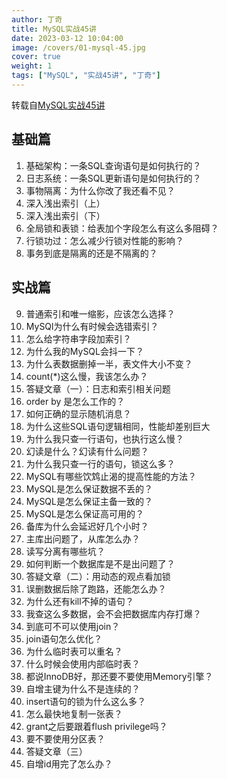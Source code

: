 ```yaml
---
author: 丁奇  
title: MySQL实战45讲
date: 2023-03-12 10:04:00
image: /covers/01-mysql-45.jpg
cover: true
weight: 1
tags: ["MySQL", "实战45讲", "丁奇"]
---
```


转载自[MySQL实战45讲](https://time.geekbang.org/column/intro/139)

## 基础篇

1. 基础架构：一条SQL查询语句是如何执行的？
2. 日志系统：一条SQL更新语句是如何执行的？
3. 事物隔离：为什么你改了我还看不见？
4. 深入浅出索引（上）
5. 深入浅出索引（下）
6. 全局锁和表锁：给表加个字段怎么有这么多阻碍？
7. 行锁功过：怎么减少行锁对性能的影响？
8. 事务到底是隔离的还是不隔离的？

## 实战篇

9. 普通索引和唯一缩影，应该怎么选择？
10. MySQl为什么有时候会选错索引？
11. 怎么给字符串字段加索引？
12. 为什么我的MySQL会抖一下？
13. 为什么表数据删掉一半，表文件大小不变？
14. count(*)这么慢，我该怎么办？
15. 答疑文章（一）：日志和索引相关问题
16. order by 是怎么工作的？
17. 如何正确的显示随机消息？
18. 为什么这些SQL语句逻辑相同，性能却差别巨大
19. 为什么我只查一行语句，也执行这么慢？
20. 幻读是什么？幻读有什么问题？
21. 为什么我只查一行的语句，锁这么多？
22. MySQL有哪些饮鸩止渴的提高性能的方法？
23. MySQL是怎么保证数据不丢的？
24. MySQL是怎么保证主备一致的？
25. MySQL是怎么保证高可用的？
26. 备库为什么会延迟好几个小时？
27. 主库出问题了，从库怎么办？
28. 读写分离有哪些坑？
29. 如何判断一个数据库是不是出问题了？
30. 答疑文章（二）：用动态的观点看加锁
31. 误删数据后除了跑路，还能怎么办？
32. 为什么还有kill不掉的语句？
33. 我查这么多数据，会不会把数据库内存打爆？
34. 到底可不可以使用join？
35. join语句怎么优化？
36. 为什么临时表可以重名？
37. 什么时候会使用内部临时表？
38. 都说InnoDB好，那还要不要使用Memory引擎？
39. 自增主键为什么不是连续的？
40. insert语句的锁为什么这么多？
41. 怎么最快地复制一张表？
42. grant之后要跟着flush privilege吗？
43. 要不要使用分区表？
44. 答疑文章（三）
45. 自增id用完了怎么办？

